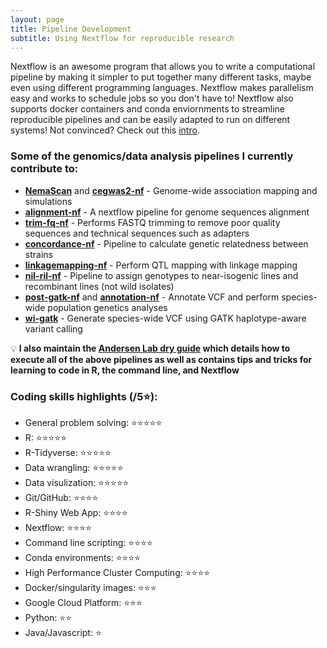 ```yaml
---
layout: page
title: Pipeline Development
subtitle: Using Nextflow for reproducible research
---
```


Nextflow is an awesome program that allows you to write a computational pipeline by making it simpler to put together many different tasks, maybe even using different programming languages. Nextflow makes parallelism easy and works to schedule jobs so you don't have to! Nextflow also supports docker containers and conda enviornments to streamline reproducible pipelines and can be easily adapted to run on different systems! Not convinced? Check out this [intro](https://www.nextflow.io/).

### Some of the genomics/data analysis pipelines I currently contribute to:
* [**NemaScan**](https://github.com/AndersenLab/NemaScan) and [**cegwas2-nf**](https://github.com/AndersenLab/cegwas2-nf) - Genome-wide association mapping and simulations
* [**alignment-nf**](https://github.com/AndersenLab/alignment-nf) - A nextflow pipeline for genome sequences alignment
* [**trim-fq-nf**](https://github.com/AndersenLab/trim-fq-nf) - Performs FASTQ trimming to remove poor quality sequences and technical sequences such as adapters
* [**concordance-nf**](https://github.com/AndersenLab/concordance-nf) - Pipeline to calculate genetic relatedness between strains
* [**linkagemapping-nf**](https://github.com/AndersenLab/linkagemapping-nf) - Perform QTL mapping with linkage mapping
* [**nil-ril-nf**](https://github.com/AndersenLab/nil-ril-nf) - Pipeline to assign genotypes to near-isogenic lines and recombinant lines (not wild isolates)
* [**post-gatk-nf**](https://github.com/AndersenLab/post-gatk-nf) and [**annotation-nf**](https://github.com/AndersenLab/annotation-nf) - Annotate VCF and perform species-wide population genetics analyses
* [**wi-gatk**](https://github.com/AndersenLab/wi-gatk) - Generate species-wide VCF using GATK haplotype-aware variant calling

💡 **I also maintain the [Andersen Lab dry guide](http://andersenlab.org/dry-guide/latest/) which details how to execute all of the above pipelines as well as contains tips and tricks for learning to code in R, the command line, and Nextflow**

### Coding skills highlights (/5⭐):
- General problem solving: ⭐⭐⭐⭐⭐
- R: ⭐⭐⭐⭐⭐
- R-Tidyverse: ⭐⭐⭐⭐⭐
- Data wrangling: ⭐⭐⭐⭐⭐
- Data visulization: ⭐⭐⭐⭐⭐
- Git/GitHub: ⭐⭐⭐⭐
- R-Shiny Web App: ⭐⭐⭐⭐
- Nextflow: ⭐⭐⭐⭐
- Command line scripting: ⭐⭐⭐⭐
- Conda environments: ⭐⭐⭐⭐
- High Performance Cluster Computing: ⭐⭐⭐⭐
- Docker/singularity images: ⭐⭐⭐
- Google Cloud Platform: ⭐⭐⭐
- Python: ⭐⭐
- Java/Javascript: ⭐
